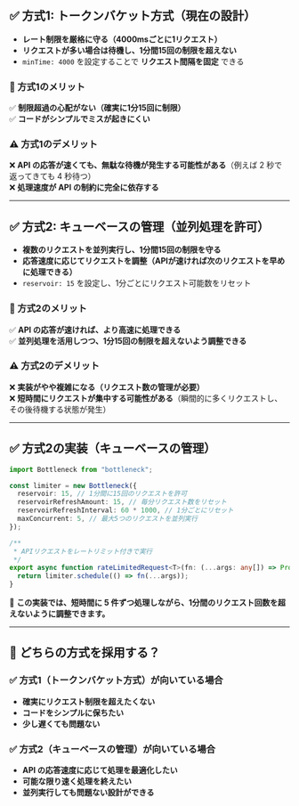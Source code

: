 
## **✅ 方式1: トークンバケット方式（現在の設計）**
- **レート制限を厳格に守る（4000msごとに1リクエスト）**
- **リクエストが多い場合は待機し、1分間15回の制限を超えない**
- `minTime: 4000` を設定することで **リクエスト間隔を固定** できる

### **🌟 方式1のメリット**
✅ **制限超過の心配がない（確実に1分15回に制限）**  
✅ **コードがシンプルでミスが起きにくい**

### **⚠️ 方式1のデメリット**
❌ **API の応答が速くても、無駄な待機が発生する可能性がある**（例えば 2 秒で返ってきても 4 秒待つ）  
❌ **処理速度が API の制約に完全に依存する**

---

## **✅ 方式2: キューベースの管理（並列処理を許可）**
- **複数のリクエストを並列実行し、1分間15回の制限を守る**
- **応答速度に応じてリクエストを調整（APIが速ければ次のリクエストを早めに処理できる）**
- `reservoir: 15` を設定し、1分ごとにリクエスト可能数をリセット

### **🌟 方式2のメリット**
✅ **API の応答が速ければ、より高速に処理できる**  
✅ **並列処理を活用しつつ、1分15回の制限を超えないよう調整できる**

### **⚠️ 方式2のデメリット**
❌ **実装がやや複雑になる（リクエスト数の管理が必要）**  
❌ **短時間にリクエストが集中する可能性がある**（瞬間的に多くリクエストし、その後待機する状態が発生）

---

## **✅ 方式2の実装（キューベースの管理）**
```typescript
import Bottleneck from "bottleneck";

const limiter = new Bottleneck({
  reservoir: 15, // 1分間に15回のリクエストを許可
  reservoirRefreshAmount: 15, // 毎分リクエスト数をリセット
  reservoirRefreshInterval: 60 * 1000, // 1分ごとにリセット
  maxConcurrent: 5, // 最大5つのリクエストを並列実行
});

/**
 * APIリクエストをレートリミット付きで実行
 */
export async function rateLimitedRequest<T>(fn: (...args: any[]) => Promise<T>, ...args: any[]): Promise<T> {
  return limiter.schedule(() => fn(...args));
}
```
📌 **この実装では、短時間に 5 件ずつ処理しながら、1分間のリクエスト回数を超えないように調整できます。**

---

## **🌟 どちらの方式を採用する？**
### **✅ 方式1（トークンバケット方式）が向いている場合**
- **確実にリクエスト制限を超えたくない**
- **コードをシンプルに保ちたい**
- **少し遅くても問題ない**

### **✅ 方式2（キューベースの管理）が向いている場合**
- **API の応答速度に応じて処理を最適化したい**
- **可能な限り速く処理を終えたい**
- **並列実行しても問題ない設計ができる**

